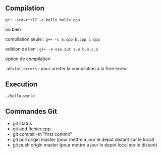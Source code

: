 
Compilation
-----------

`g++ -std=c++17 -o hello hello.cpp`

ou bien 

  compilation seule : `g++ -c a.cpp b.cpp c.cpp`

  editiion de lien : `g++ -o exe.out a.o b.o c.o`

option de compilation

  `-Wfatal-errors` : pour arreter la compilation a la 1ere erreur

Execution
---------

`./hello-world`


Commandes Git
-------------

- git status
- git add fichier.cpp
- git commit -m "first commit"
- git pull origin master (pour mettre a jour le depot distant sur le local)
- git push origin master (pour mettre a jour le depot local sur le distant)
